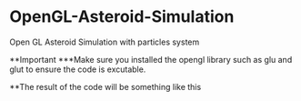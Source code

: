 # OpenGL-Asteroid-Simulation
Open GL Asteroid Simulation with particles system


**Important
***Make sure you installed the opengl library such as glu and glut to ensure the code is excutable.

**The result of the code will be something like this
